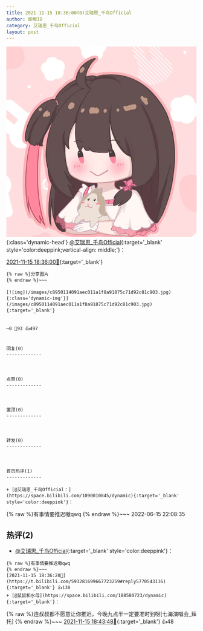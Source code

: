 ```yaml
---
title: 2021-11-15 18:36:00(0)艾瑞思_千鸟Official
author: 御坂IO
category: 艾瑞思_千鸟Official
layout: post
---
```


![img](/images/7e08840c56f251de28bdf766b647bd5fe9a5d50a.jpg){:class='dynamic-head'}
[@艾瑞思_千鸟Official](https://space.bilibili.com/1090010845/dynamic){:target='_blank' style='color:deeppink;vertical-align: middle;'}：

[2021-11-15 18:36:00🔗](https://t.bilibili.com/593281699667723259){:target='_blank'}

~~~
{% raw %}分享图片
{% endraw %}~~~

[![img](/images/c8950114091aec011a1f8a91875c71d92c81c903.jpg){:class='dynamic-img'}](/images/c8950114091aec011a1f8a91875c71d92c81c903.jpg){:target='_blank'}


↪️0 💬93 👍497


回复(0)
-------------



点赞(0)
-------------



置顶(0)
-------------



转发(0)
-------------



首页热评(1)
-------------

+ [@艾瑞思_千鸟Official：](https://space.bilibili.com/1090010845/dynamic){:target='_blank' style='color:deeppink'}：
~~~
{% raw %}有事情要推迟嗷qwq
{% endraw %}~~~
2022-06-15 22:08:35


热评(2)
-------------

+ [@艾瑞思_千鸟Official](https://space.bilibili.com/1090010845/dynamic){:target='_blank' style='color:deeppink'}：
~~~
{% raw %}有事情要推迟嗷qwq
{% endraw %}~~~
[2021-11-15 18:36:28🔗](https://t.bilibili.com/593281699667723259#reply5770543116){:target='_blank'} 👍138
+ [@鼠鼠和水母](https://space.bilibili.com/188580723/dynamic){:target='_blank'}：
~~~
{% raw %}连叔叔都不愿意让你推迟，今晚九点半一定要准时到呀[七海演唱会_拜托]
{% endraw %}~~~
[2021-11-15 18:43:48🔗](https://t.bilibili.com/593281699667723259#reply5770583905){:target='_blank'} 👍48



